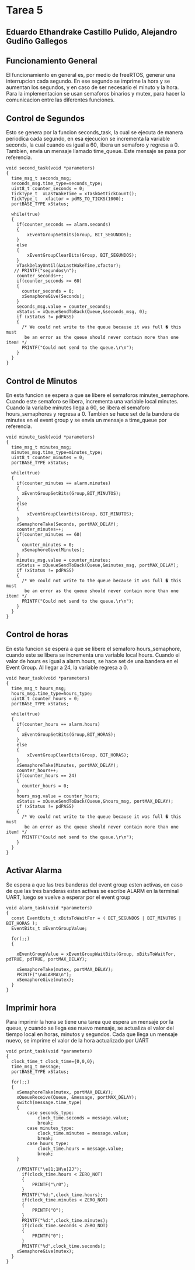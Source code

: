# Tarea 5
## Eduardo Ethandrake Castillo Pulido, Alejandro Gudiño Gallegos
## Funcionamiento General
El funcionamiento en general es, por medio de freeRTOS, generar una interrupcion cada segundo. En ese segundo se imprime la hora y se aumentan los segundos, y en caso de ser necesario el minuto y la hora. Para la implementacion se usan semaforos binarios y mutex, para hacer la comunicacion entre las diferentes funciones.


## Control de Segundos
Esto se genera por la funcion seconds_task, la cual se ejecuta de manera periodica cada segundo, en esa ejecucion se incrementa la variable seconds, la cual cuando es igual a 60, libera un semaforo y regresa a 0. Tambien, envia un mensaje llamado time_queue. Este mensaje se pasa por referencia.
```
void second_task(void *parameters)
{
  time_msg_t seconds_msg;
  seconds_msg.time_type=seconds_type;
  uint8_t counter_seconds = 0;
  TickType_t  xLastWakeTime = xTaskGetTickCount();
  TickType_t   xfactor = pdMS_TO_TICKS(1000);
  portBASE_TYPE xStatus;

  while(true)
  {
	if(counter_seconds == alarm.seconds)
	{
		xEventGroupSetBits(Group, BIT_SEGUNDOS);
	}
	else
	{
		xEventGroupClearBits(Group, BIT_SEGUNDOS);
	}
    vTaskDelayUntil(&xLastWakeTime,xfactor);
   // PRINTF("segundos\n");
    counter_seconds++;
    if(counter_seconds >= 60)
    {
      counter_seconds = 0;
      xSemaphoreGive(Seconds);
    }
    seconds_msg.value = counter_seconds;
    xStatus = xQueueSendToBack(Queue,&seconds_msg, 0);
    if (xStatus != pdPASS)
	{
	  /* We could not write to the queue because it was full � this must
	   be an error as the queue should never contain more than one item! */
	  PRINTF("Could not send to the queue.\r\n");
	}
  }
}
```
## Control de Minutos
En esta funcion se espera a que se libere el semaforos minutes_semaphore. Cuando este semaforo se libera, incrementa una variable local minutes. Cuando la varialbe minutes llega a 60, se libera el semaforo hours_semaphores y regresa a 0. Tambien se hace set de la bandera de minutes en el event group y se envia un mensaje a time_queue por referencia.
```
void minute_task(void *parameters)
{
  time_msg_t minutes_msg;
  minutes_msg.time_type=minutes_type;
  uint8_t counter_minutes = 0;
  portBASE_TYPE xStatus;

  while(true)
  {
	if(counter_minutes == alarm.minutes)
	{
	  xEventGroupSetBits(Group,BIT_MINUTOS);
	}
	else
	{
		xEventGroupClearBits(Group, BIT_MINUTOS);
	}
    xSemaphoreTake(Seconds, portMAX_DELAY);
    counter_minutes++;
    if(counter_minutes == 60)
    {
      counter_minutes = 0;
      xSemaphoreGive(Minutes);
    }
    minutes_msg.value = counter_minutes;
    xStatus = xQueueSendToBack(Queue,&minutes_msg, portMAX_DELAY);
    if (xStatus != pdPASS)
	{
	  /* We could not write to the queue because it was full � this must
	   be an error as the queue should never contain more than one item! */
	  PRINTF("Could not send to the queue.\r\n");
	}
  }
}
```
## Control de horas
En esta funcion se espera a que se libere el semaforo hours_semaphore, cuando este se libera se incrementa una variable local hours. Cuando el valor de hours es igual a alarm.hours, se hace set de una bandera en el Event Group. Al llegar a 24, la variable regresa a 0.
```
void hour_task(void *parameters)
{
  time_msg_t hours_msg;
  hours_msg.time_type=hours_type;
  uint8_t counter_hours = 0;
  portBASE_TYPE xStatus;

  while(true)
  {
    if(counter_hours == alarm.hours)
    {
	  xEventGroupSetBits(Group,BIT_HORAS);
    }
	else
	{
		xEventGroupClearBits(Group, BIT_HORAS);
	}
    xSemaphoreTake(Minutes, portMAX_DELAY);
    counter_hours++;
    if(counter_hours == 24)
    {
      counter_hours = 0;
    }
    hours_msg.value = counter_hours;
    xStatus = xQueueSendToBack(Queue,&hours_msg, portMAX_DELAY);
    if (xStatus != pdPASS)
	{
	  /* We could not write to the queue because it was full � this must
	   be an error as the queue should never contain more than one item! */
	  PRINTF("Could not send to the queue.\r\n");
	}
  }
}
```
## Activar Alarma
Se espera a que las tres banderas del event group esten activas, en caso de que las tres banderas esten activas se escribe ALARM en la terminal UART, luego se vuelve a esperar por el event group
```
void alarm_task(void *parameters)
{
  const EventBits_t xBitsToWaitFor = ( BIT_SEGUNDOS | BIT_MINUTOS | BIT_HORAS );
  EventBits_t xEventGroupValue;

  for(;;)
  {

    xEventGroupValue = xEventGroupWaitBits(Group, xBitsToWaitFor, pdTRUE, pdTRUE, portMAX_DELAY);

    xSemaphoreTake(mutex, portMAX_DELAY);
    PRINTF("\nALARMA\n");
    xSemaphoreGive(mutex);
  }
}
```
## Imprimir hora
Para imprimir la hora se tiene una tarea que espera un mensaje por la queue, y cuando se llega ese nuevo mensaje, se actualiza el valor del tiempo local en horas, minutos y segundos. Cada que llega un mensaje nuevo, se imprime el valor de la hora actualizado por UART
```
void print_task(void *parameters)
{
  clock_time_t clock_time={0,0,0};
  time_msg_t message;
  portBASE_TYPE xStatus;

  for(;;)
  {
    xSemaphoreTake(mutex, portMAX_DELAY);
    xQueueReceive(Queue, &message, portMAX_DELAY);
    switch(message.time_type)
    {
    	case seconds_type:
    		clock_time.seconds = message.value;
    		break;
    	case minutes_type:
    		clock_time.minutes = message.value;
    		break;
    	case hours_type:
    		clock_time.hours = message.value;
    		break;
    }

    //PRINTF("\e[1;1H\e[2J");
      if(clock_time.hours < ZERO_NOT)
      {
    	  PRINTF("\r0");
      }
      PRINTF("%d:",clock_time.hours);
      if(clock_time.minutes < ZERO_NOT)
      {
    	  PRINTF("0");
      }
      PRINTF("%d:",clock_time.minutes);
      if(clock_time.seconds < ZERO_NOT)
      {
    	  PRINTF("0");
      }
      PRINTF("%d",clock_time.seconds);
    xSemaphoreGive(mutex);
  }
}
```
